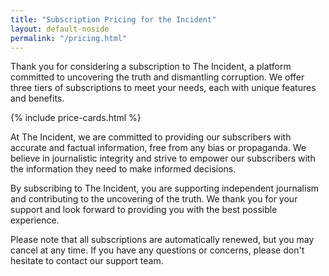 ```yaml
---
title: "Subscription Pricing for the Incident"
layout: default-noside
permalink: "/pricing.html"
---
```


Thank you for considering a subscription to The Incident, a platform committed to uncovering the truth and dismantling corruption. We offer three tiers of subscriptions to meet your needs, each with unique features and benefits.

{% include price-cards.html %}

At The Incident, we are committed to providing our subscribers with accurate and factual information, free from any bias or propaganda. We believe in journalistic integrity and strive to empower our subscribers with the information they need to make informed decisions.

By subscribing to The Incident, you are supporting independent journalism and contributing to the uncovering of the truth. We thank you for your support and look forward to providing you with the best possible experience.

Please note that all subscriptions are automatically renewed, but you may cancel at any time. If you have any questions or concerns, please don't hesitate to contact our support team.
